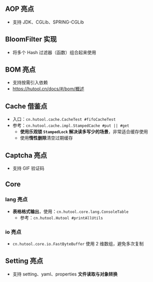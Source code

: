 ## AOP 亮点
- 支持 JDK、CGLib、SPRING-CGLib

## BloomFilter 实现
- 将多个 Hash 过滤器（函数）组合起来使用

## BOM 亮点
- 支持按需引入依赖
- https://hutool.cn/docs/#/bom/概述

## Cache 借鉴点
- 入口：`cn.hutool.cache.CacheTest #fifoCacheTest`
- 参考：`cn.hutool.cache.impl.StampedCache #put || #get`
  - **使用乐观锁 `StampedLock` 解决读多写少的场景**，非常适合缓存使用
  - 使用**惰性删除**清空过期缓存

## Captcha 亮点
- 支持 GIF 验证码

## Core
### lang 亮点
- **表格格式输出**，使用：`cn.hutool.core.lang.ConsoleTable`
  - 参考：`cn.hutool.Hutool #printAllUtils`

### io 亮点
- `cn.hutool.core.io.FastByteBuffer` 使用 2 维数组，避免多次复制

## Setting 亮点
- 支持 setting、yaml、properties **文件读取与对象转换**